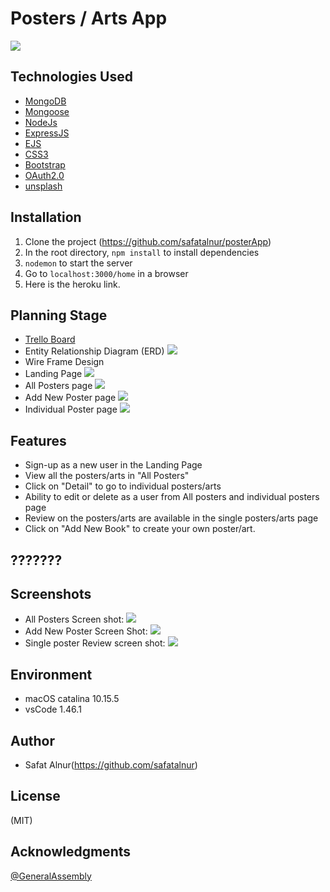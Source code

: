 # Posters / Arts App
![](./screenshots/Landingpage.png)

## Technologies Used

* [MongoDB](https://www.mongodb.com/)
* [Mongoose](https://mongoosejs.com/)
* [NodeJs](https://nodejs.org/en/)
* [ExpressJS](https://expressjs.com/)
* [EJS](https://ejs.co/)
* [CSS3](https://www.w3schools.com/css/)
* [Bootstrap](https://getbootstrap.com/)
* [OAuth2.0](https://oauth.net/2/)
* [unsplash](https://unsplash.com/)

## Installation
1. Clone the project (https://github.com/safatalnur/posterApp)
2. In the root directory, ```npm install``` to install dependencies
3. ```nodemon``` to start the server
4. Go to ```localhost:3000/home``` in a browser
5. Here is the heroku link.


## Planning Stage
* [Trello Board](https://trello.com/b/K5kjmHeS)
* Entity Relationship Diagram (ERD)
![](./screenshots/posterapp.png)
* Wire Frame Design
* Landing Page
![](./wireframing/Landingpage.png)
* All Posters page
![](./wireframing/allposters.png)
* Add New Poster page
![](./wireframing/addposter.png)
* Individual Poster page
![](./wireframing/poster.png)

## Features
* Sign-up as a new user in the Landing Page
* View all the posters/arts in "All Posters"
* Click on "Detail" to go to individual posters/arts
* Ability to edit or delete as a user from All posters and individual posters page
* Review on the posters/arts are available in the single posters/arts page
* Click on "Add New Book" to create your own poster/art.

## ???????

## Screenshots
* All Posters Screen shot:
![](./screenshots/Allposters.png)
* Add New Poster Screen Shot:
![](./screenshots/Addnew.png)
* Single poster Review screen shot:
![](./screenshots/Review.png)

## Environment
* macOS catalina 10.15.5
* vsCode 1.46.1


## Author
* Safat Alnur(https://github.com/safatalnur) 

## License
(MIT)

## Acknowledgments
[@GeneralAssembly](https://generalassemb.ly/)

